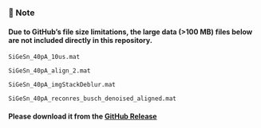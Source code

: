 ### 📌 Note
#### Due to GitHub’s file size limitations, the large data (>100 MB) files below are not included directly in this repository.  

`SiGeSn_40pA_10us.mat`

`SiGeSn_40pA_align_2.mat`

`SiGeSn_40pA_imgStackDeblur.mat`

`SiGeSn_40pA_reconres_busch_denoised_aligned.mat`

#### Please download it from the **[GitHub Release](https://github.com/AET-pAET/Supplementary-Data-Codes/releases/tag/v1)**

